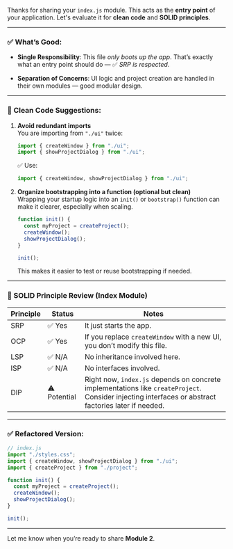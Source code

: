 Thanks for sharing your `index.js` module. This acts as the **entry point** of your application. Let's evaluate it for **clean code** and **SOLID principles**.

---

### ✅ What’s Good:

- **Single Responsibility**: This file _only boots up the app_. That’s exactly what an entry point should do — ✅ _SRP is respected_.
    
- **Separation of Concerns**: UI logic and project creation are handled in their own modules — good modular design.
    

---

### 🧹 Clean Code Suggestions:

1. **Avoid redundant imports**  
    You are importing from `"./ui"` twice:
    
    ```js
    import { createWindow } from "./ui";
    import { showProjectDialog } from "./ui";
    ```
    
    ✅ Use:
    
    ```js
    import { createWindow, showProjectDialog } from "./ui";
    ```
    
2. **Organize bootstrapping into a function (optional but clean)**  
    Wrapping your startup logic into an `init()` or `bootstrap()` function can make it clearer, especially when scaling.
    
    ```js
    function init() {
      const myProject = createProject();
      createWindow();
      showProjectDialog();
    }
    
    init();
    ```
    
    This makes it easier to test or reuse bootstrapping if needed.
    

---

### 🧱 SOLID Principle Review (Index Module)

|Principle|Status|Notes|
|---|---|---|
|SRP|✅ Yes|It just starts the app.|
|OCP|✅ Yes|If you replace `createWindow` with a new UI, you don’t modify this file.|
|LSP|✅ N/A|No inheritance involved here.|
|ISP|✅ N/A|No interfaces involved.|
|DIP|⚠️ Potential|Right now, `index.js` depends on concrete implementations like `createProject`. Consider injecting interfaces or abstract factories later if needed.|

---

### ✅ Refactored Version:

```js
// index.js
import "./styles.css";
import { createWindow, showProjectDialog } from "./ui";
import { createProject } from "./project";

function init() {
  const myProject = createProject();
  createWindow();
  showProjectDialog();
}

init();
```

---

Let me know when you’re ready to share **Module 2**.